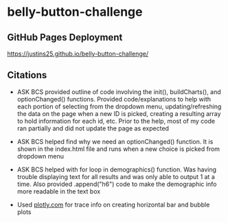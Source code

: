 # belly-button-challenge

## GitHub Pages Deployment

https://justins25.github.io/belly-button-challenge/

## Citations

- ASK BCS provided outline of code involving the init(), buildCharts(), and optionChanged() functions. Provided code/explanations to help with each portion of selecting from the dropdown menu, updating/refreshing the data on the page when a new ID is picked, creating a resulting array to hold information for each id, etc. Prior to the help, most of my code ran partially and did not update the page as expected

- ASK BCS helped find why we need an optionChanged() function. It is shown in the index.html file and runs when a new choice is picked from dropdown menu

- ASK BCS helped with for loop in demographics() function. Was having trouble displaying text for all results and was only able to output 1 at a time. Also provided .append("h6") code to make the demographic info more readable in the text box

- Used [plotly.com](https://plotly.com/javascript/) for trace info on creating horizontal bar and bubble plots
